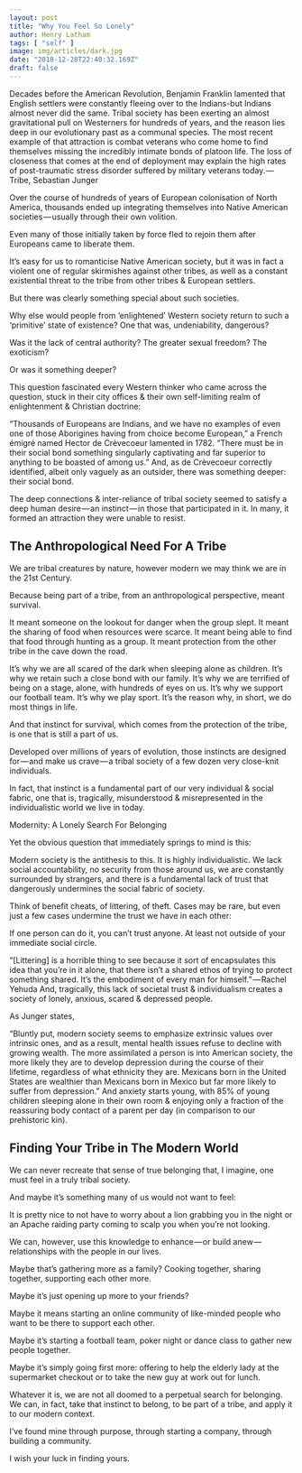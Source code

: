 ```yaml
---
layout: post
title: "Why You Feel So Lonely"
author: Henry Latham
tags: [ "self" ]
image: img/articles/dark.jpg
date: "2018-12-28T22:40:32.169Z"
draft: false
---
```



Decades before the American Revolution, Benjamin Franklin lamented that English settlers were constantly fleeing over to the Indians-but Indians almost never did the same. Tribal society has been exerting an almost gravitational pull on Westerners for hundreds of years, and the reason lies deep in our evolutionary past as a communal species. The most recent example of that attraction is combat veterans who come home to find themselves missing the incredibly intimate bonds of platoon life. The loss of closeness that comes at the end of deployment may explain the high rates of post-traumatic stress disorder suffered by military veterans today. — Tribe, Sebastian Junger

Over the course of hundreds of years of European colonisation of North America, thousands ended up integrating themselves into Native American societies — usually through their own volition.

Even many of those initially taken by force fled to rejoin them after Europeans came to liberate them.

It’s easy for us to romanticise Native American society, but it was in fact a violent one of regular skirmishes against other tribes, as well as a constant existential threat to the tribe from other tribes & European settlers.

But there was clearly something special about such societies.

Why else would people from ‘enlightened’ Western society return to such a ‘primitive’ state of existence? One that was, undeniability, dangerous?

Was it the lack of central authority? The greater sexual freedom? The exoticism?

Or was it something deeper?

This question fascinated every Western thinker who came across the question, stuck in their city offices & their own self-limiting realm of enlightenment & Christian doctrine:

“Thousands of Europeans are Indians, and we have no examples of even one of those Aborigines having from choice become European,” a French émigré named Hector de Crèvecoeur lamented in 1782. “There must be in their social bond something singularly captivating and far superior to anything to be boasted of among us.”
And, as de Crèvecoeur correctly identified, albeit only vaguely as an outsider, there was something deeper: their social bond.

The deep connections & inter-reliance of tribal society seemed to satisfy a deep human desire — an instinct — in those that participated in it. In many, it formed an attraction they were unable to resist.


## The Anthropological Need For A Tribe

We are tribal creatures by nature, however modern we may think we are in the 21st Century.

Because being part of a tribe, from an anthropological perspective, meant survival.

It meant someone on the lookout for danger when the group slept. It meant the sharing of food when resources were scarce. It meant being able to find that food through hunting as a group. It meant protection from the other tribe in the cave down the road.

It’s why we are all scared of the dark when sleeping alone as children. It’s why we retain such a close bond with our family. It’s why we are terrified of being on a stage, alone, with hundreds of eyes on us. It’s why we support our football team. It’s why we play sport. It’s the reason why, in short, we do most things in life.

And that instinct for survival, which comes from the protection of the tribe, is one that is still a part of us.

Developed over millions of years of evolution, those instincts are designed for — and make us crave — a tribal society of a few dozen very close-knit individuals.

In fact, that instinct is a fundamental part of our very individual & social fabric, one that is, tragically, misunderstood & misrepresented in the individualistic world we live in today.


Modernity: A Lonely Search For Belonging

Yet the obvious question that immediately springs to mind is this:

Modern society is the antithesis to this. It is highly individualistic. We lack social accountability, no security from those around us, we are constantly surrounded by strangers, and there is a fundamental lack of trust that dangerously undermines the social fabric of society.

Think of benefit cheats, of littering, of theft. Cases may be rare, but even just a few cases undermine the trust we have in each other:

If one person can do it, you can’t trust anyone. At least not outside of your immediate social circle.

“[Littering] is a horrible thing to see because it sort of encapsulates this idea that you’re in it alone, that there isn’t a shared ethos of trying to protect something shared. It’s the embodiment of every man for himself.” — Rachel Yehuda
And, tragically, this lack of societal trust & individualism creates a society of lonely, anxious, scared & depressed people.

As Junger states,

“Bluntly put, modern society seems to emphasize extrinsic values over intrinsic ones, and as a result, mental health issues refuse to decline with growing wealth. The more assimilated a person is into American society, the more likely they are to develop depression during the course of their lifetime, regardless of what ethnicity they are. Mexicans born in the United States are wealthier than Mexicans born in Mexico but far more likely to suffer from depression.”
And anxiety starts young, with 85% of young children sleeping alone in their own room & enjoying only a fraction of the reassuring body contact of a parent per day (in comparison to our prehistoric kin).


## Finding Your Tribe in The Modern World

We can never recreate that sense of true belonging that, I imagine, one must feel in a truly tribal society.

And maybe it’s something many of us would not want to feel:

It is pretty nice to not have to worry about a lion grabbing you in the night or an Apache raiding party coming to scalp you when you’re not looking.

We can, however, use this knowledge to enhance — or build anew — relationships with the people in our lives.

Maybe that’s gathering more as a family? Cooking together, sharing together, supporting each other more.

Maybe it’s just opening up more to your friends?

Maybe it means starting an online community of like-minded people who want to be there to support each other.

Maybe it’s starting a football team, poker night or dance class to gather new people together.

Maybe it’s simply going first more: offering to help the elderly lady at the supermarket checkout or to take the new guy at work out for lunch.

Whatever it is, we are not all doomed to a perpetual search for belonging. We can, in fact, take that instinct to belong, to be part of a tribe, and apply it to our modern context.

I’ve found mine through purpose, through starting a company, through building a community.

I wish your luck in finding yours.
